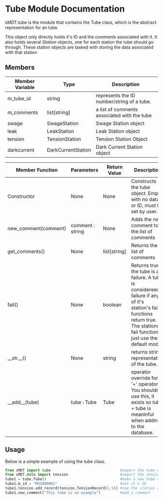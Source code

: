 Tube Module Documentation
=============================

sMDT.tube is the module that contains the Tube class, which is the abstract representation for an tube.

This object only directly holds it's ID and the comments associated with it. It also holds several *Station* objects, one for each station the tube should go through. These station objects are tasked with storing the data associated with that station

Members
----------------

Member Variable | Type | Description
---|---|---
m_tube_id | string | represents the ID number/string of a tube.
m_comments | list[string] | a list of comments associated with the tube
swage | SwageStation | Swage Station object
leak | LeakStation | Leak Station object
tension | TensionStation | Tension Station Object
darkcurrent | DarkCurrentStation | Dark Current Station object

Member Function | Parameters | Return Value | Description
---|---|---|---
Constructor | None | None | Constructs the tube object. Empty with no data or ID, must be set by user. 
new_comment(comment)| comment : string | None | Adds the new comment to the list of comments
get_comments() | None | list[string] | Returns the list of comments
fail() | None | boolean | Returns true if the tube is a failure. A tube is considereed a failure if any of it's station's fail() functions return true. The stations fail functions just use the default mode. 
\_\_str\_\_() | None | string | returns string representation of the tube.
\_\_add\_\_(tube) | tube : Tube | Tube | operator override for '+' operator. You shouldn't use this, it exists so tube + tube is meaninful when adding to the database. 

Usage
-----
Below is a simple example of using the tube class.
```python
from sMDT import tube                                #import the tube module
from sMDT.data import tension                        #import the tension module
tube1 = tube.Tube()                                  #make a new tube object
tube1.m_id = "MSU000001"                             #set it's ID
tube1.tension.add_record(tension.TensionRecord(1.5)) #see the station and the tension module for explanation of this line
tube1.new_comment("This tube is an example")         #add a comment